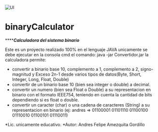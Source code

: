 ![UI](https://user-images.githubusercontent.com/56136585/123429442-952faf00-d58c-11eb-8bc2-8d3422c37639.png)
# binaryCalculator
*****************Calculadora del sistema binario*************

Este es un proyecto realizado 100% en el lenguaje JAVA
unicamente se debe ejecutar en la consola cmd el comando:  java -jar Convertidor.jar
la calculadora permite:
* convertir a binario base 10, complemento a 1, complemento a 2, signo-magnitud y Exceso 2n-1 desde varios tipos de datos(Byte, Short, Integer, Long, Float, Double)
* convertir  de un binario base 10 (bien sea integer o double) a decimal.
* convertir un numero (bien sea Float o Double) a su representacion en binario con el formato IEEE754, teniendo en cuenta la cantidad de bits dependiendo si es float o double.
* convertir un caracter (char) o una cadena de caracteres (String) a su representacion en binario (ej: andres => 01100001 01101110 01100100 01110010 01100101 01110011)


*Lic. unicamente educativo. 
*Autor: Andres Felipe Amezquita Gordillo


